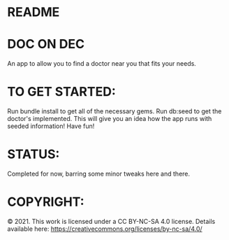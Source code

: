 # README


# DOC ON DEC 
An app to allow you to find a doctor near you that fits your needs. 

# TO GET STARTED: 
Run bundle install to get all of the necessary gems. Run db:seed to get the doctor's implemented. This will give you an idea how the app runs with seeded information! Have fun!

# STATUS: 
Completed for now, barring some minor tweaks here and there. 

# COPYRIGHT: 
© 2021. This work is licensed under a CC BY-NC-SA 4.0 license. Details available here: https://creativecommons.org/licenses/by-nc-sa/4.0/




